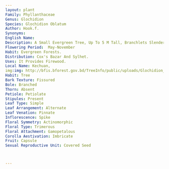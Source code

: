 ```yaml
---
layout: plant
Family: Phyllanthaceae
Genus: Glochidion
Species: Glochidion Oblatum
Author: Hook.f.
Synonyms: 
English Name: 
Description: A Small Evergreen Tree, Up To 5 M Tall, Branchlets Slender, Finely Tomentose, Bark Reddish-brown, Fibrous. Leaves Stipulate, Stipules Lanceolate, Filiform, Petiolate, Petioles Very Short, Pubescent, Leaf Blade Elliptic, Lanceolate Or Oblong-lanceolate, 5-12 Ã— 2.0-4.5 Cm, Base Rounded Or Subacute, Inequilateral, Apex Obtuse Or Acute, Coriaceous, Glabrous Above, Glaucous And Sparsely Pubescent Beneath, Brownish When Dry, Lateral Veins 4-8 Pairs, Slender. Flowers In Axillary Clusters. Male Flowers Small, Yellowish, Pubescent, Pedicels 8-12 Mm Long, Filiform, Sepals 6, Biseriate, Outer Larger, Obovate Or Subspathulate, Pubescent Outside, Those Of Inner Series Narrower, Spathulate, Pubescent, Stamens 4-6, Connate, Connectives Free. Female Flowers Minute, Very Shortly Pedicelled, Tomentose, Pedicels 1-2 Mm Long, Sepals As In The Male But Inner Sepals Pubescent On Both Surfaces, Ovary Broadly Ovoid, Tomentose, 4-5 Celled, Style A Short Column, Stout, Minutely 6-7 Toothed. Fruit A Capsule, On A Stout Stalk, Subglobose-depressed, 1.5-2.0 Cm Long, Pubescent, Obscurely 5-6 Lobed, Pubescent.
Flowering Period:  May-November
Habit: Evergreen Forests.
Distribution: Cox's Bazar And Sylhet.
Uses: It Provides Firewood.
Local Name: Kechuan, 
img:img: http://bfis.bforest.gov.bd/TreeInfo/public/uploads/Glochidion_oblatum.jpg
Habit: Tree
Bark Texture: Fissured
Bole: Branched
Thorn: Absent
Petiole: Petiolate
Stipules: Present
Leaf Type: Simple
Leaf Arrangement: Alternate
Leaf Venation: Pinnate
Inflorescence: Spike
Floral Symmetry: Actinomorphic
Floral Type: Trimerous
Floral Attachment: Gamopetalous
Corolla Aestivation: Imbricate
Fruit: Capsule
Sexual Reproductive Unit: Covered Seed



---
```



